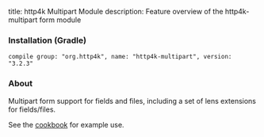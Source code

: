 title: http4k Multipart Module
description: Feature overview of the http4k-multipart form module

### Installation (Gradle)
```compile group: "org.http4k", name: "http4k-multipart", version: "3.2.3"```

### About

Multipart form support for fields and files, including a set of lens extensions for fields/files.

See the [cookbook](/cookbook/multipart_forms/) for example use.
